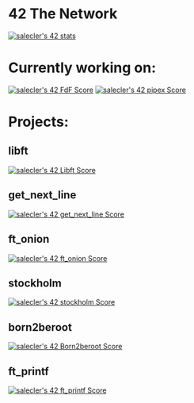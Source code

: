 # 42 The Network
[![salecler's 42 stats](https://badge42.vercel.app/api/v2/cl4wihxp0008809migsvxuh4t/stats?cursusId=21&coalitionId=65)](https://profile.intra.42.fr/users/salecler)


<h1>Currently working on:</h1>
<a href="https://github.com/JaeSeoKim/badge42"><img src="https://badge42.vercel.app/api/v2/cl4wihxp0008809migsvxuh4t/project/2927811" alt="salecler's 42 FdF Score" /></a>
<a href="https://github.com/JaeSeoKim/badge42"><img src="https://badge42.vercel.app/api/v2/cl4wihxp0008809migsvxuh4t/project/2763312" alt="salecler's 42 pipex Score" /></a>

 <h1> Projects:</h1>
<h2>libft</h2> <a href="[https://profile.intra.42.fr/users/salecler](https://projects.intra.42.fr/projects/42cursus-libft/projects_users/2620025)](https://projects.intra.42.fr/projects/42cursus-libft/projects_users/2620025)" target=”blank”><img src="https://badge42.vercel.app/api/v2/cl4wihxp0008809migsvxuh4t/project/2620025" alt="salecler's 42 Libft Score" target=”_blank”/></a>

<h2>get_next_line</h2><a href="[https://github.com/JaeSeoKim/badge42](https://profile.intra.42.fr/users/salecler)" target=”_blank”><img src="https://badge42.vercel.app/api/v2/cl4wihxp0008809migsvxuh4t/project/2643043" alt="salecler's 42 get_next_line Score" /></a>

<h2>ft_onion</h2><a href="[https://github.com/JaeSeoKim/badge42](https://profile.intra.42.fr/users/salecler)" target=”_blank”><img src="https://badge42.vercel.app/api/v2/cl4wihxp0008809migsvxuh4t/project/2659852" alt="salecler's 42 ft_onion Score" /></a>

<h2>stockholm</h2><a href="[https://github.com/JaeSeoKim/badge42](https://profile.intra.42.fr/users/salecler)" target=”_blank”><img src="https://badge42.vercel.app/api/v2/cl4wihxp0008809migsvxuh4t/project/2668180" alt="salecler's 42 stockholm Score" /></a>

<h2>born2beroot</h2><a href="https://github.com/salecler/born2beroot"><img src="https://badge42.vercel.app/api/v2/cl4wihxp0008809migsvxuh4t/project/2721302" alt="salecler's 42 Born2beroot Score" /></a>

<h2>ft_printf</h2><a href="https://github.com/salecler/ft_printf"><img src="https://badge42.vercel.app/api/v2/cl4wihxp0008809migsvxuh4t/project/2649419" alt="salecler's 42 ft_printf Score" /></a>
